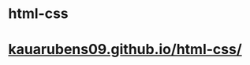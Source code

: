 # html-css
<h1><a href="https://kauarubens09.github.io/html-css/">kauarubens09.github.io/html-css/<a></h1>